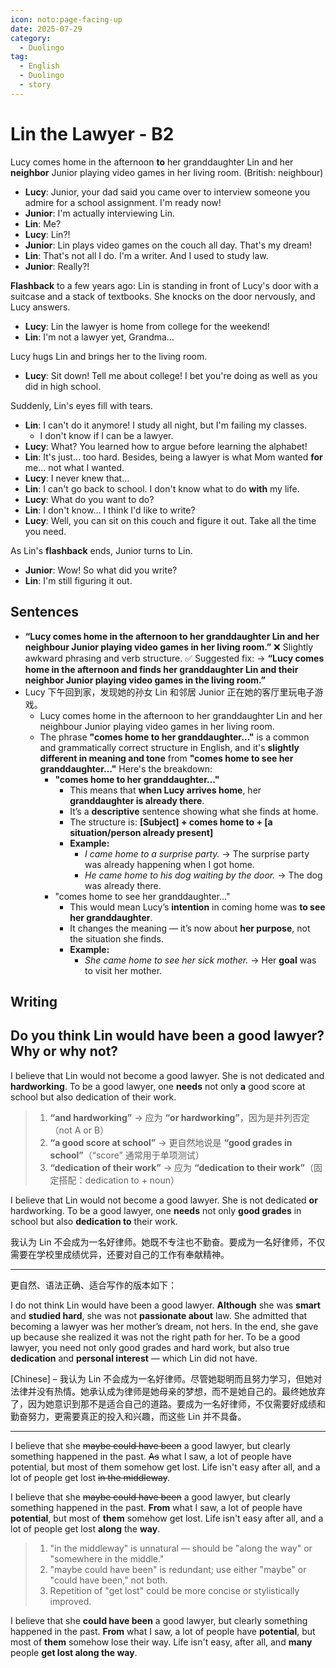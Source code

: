 ```yaml
---
icon: noto:page-facing-up
date: 2025-07-29
category:
  - Duolingo
tag:
  - English
  - Duolingo
  - story
---
```


# Lin the Lawyer - B2

Lucy comes home in the afternoon **to** her granddaughter Lin and her **neighbor** Junior playing video games in her living room. (British: neighbour)

- **Lucy**: Junior, your dad said you came over to interview someone you admire for a school assignment. I'm ready now!
- **Junior**: I'm actually interviewing Lin.
- **Lin**: Me?
- **Lucy**: Lin?!
- **Junior**: Lin plays video games on the couch all day. That's my dream!
- **Lin**: That's not all I do. I'm a writer. And I used to study law.
- **Junior**: Really?!

**Flashback** to a few years ago: Lin is standing in front of Lucy's door with a suitcase and a stack of textbooks. She knocks on the door nervously, and Lucy answers.

- **Lucy**: Lin the lawyer is home from college for the weekend!
- **Lin**: I'm not a lawyer yet, Grandma…

Lucy hugs Lin and brings her to the living room.

- **Lucy**: Sit down! Tell me about college! I bet you're doing as well as you did in high school.

Suddenly, Lin's eyes fill with tears.

- **Lin**: I can't do it anymore! I study all night, but I'm failing my classes.
  - I don't know if I can be a lawyer.
- **Lucy**: What? You learned how to argue before learning the alphabet!
- **Lin**: It's just… too hard. Besides, being a lawyer is what Mom wanted **for** me… not what I wanted.
- **Lucy**: I never knew that…
- **Lin**: I can't go back to school. I don't know what to do **with** my life.
- **Lucy**: What do you want to do?
- **Lin**: I don't know… I think I'd like to write?
- **Lucy**: Well, you can sit on this couch and figure it out. Take all the time you need.

As Lin's **flashback** ends, Junior turns to Lin.

- **Junior**: Wow! So what did you write?
- **Lin**: I'm still figuring it out.

## Sentences

- **“Lucy comes home in the afternoon to her granddaughter Lin and her neighbour Junior playing video games in her living room.”**
  ❌ Slightly awkward phrasing and verb structure.
  ✅ Suggested fix:
  → **“Lucy comes home in the afternoon and finds her granddaughter Lin and their neighbor Junior playing video games in the living room.”**
- Lucy 下午回到家，发现她的孙女 Lin 和邻居 Junior 正在她的客厅里玩电子游戏。
  - Lucy comes home in the afternoon to her granddaughter Lin and her neighbour Junior playing video games in her living room.
  - The phrase **"comes home to her granddaughter…"** is a common and grammatically correct structure in English, and it's **slightly different in meaning and tone** from **"comes home to see her granddaughter…"** Here's the breakdown:
    - **"comes home to her granddaughter…"**
      - This means that **when Lucy arrives home**, her **granddaughter is already there**.
      - It’s a **descriptive** sentence showing what she finds at home.
      - The structure is:
        **[Subject] + comes home to + [a situation/person already present]**
      - **Example:**
        - _I came home to a surprise party._ → The surprise party was already happening when I got home.
        - _He came home to his dog waiting by the door._ → The dog was already there.
    - "comes home to see her granddaughter…"
      - This would mean Lucy’s **intention** in coming home was **to see her granddaughter**.
      - It changes the meaning — it’s now about **her purpose**, not the situation she finds.
      - **Example:**
        - _She came home to see her sick mother._ → Her **goal** was to visit her mother.

## Writing

## Do you think Lin would have been a good lawyer? Why or why not?

I believe that Lin would not become a good lawyer. She is not dedicated and **hardworking**. To be a good lawyer, one **needs** not only **a** good score at school but also dedication of their work.

> 1. **“and hardworking”** → 应为 **“or hardworking”**，因为是并列否定（not A or B）
> 2. **“a good score at school”** → 更自然地说是 **“good grades in school”**（“score” 通常用于单项测试）
> 3. **“dedication of their work”** → 应为 **“dedication to their work”**（固定搭配：dedication to + noun）

I believe that Lin would not become a good lawyer. She is not dedicated **or** hardworking. To be a good lawyer, one **needs** not only **good grades** in school but also **dedication to** their work.

我认为 Lin 不会成为一名好律师。她既不专注也不勤奋。要成为一名好律师，不仅需要在学校里成绩优异，还要对自己的工作有奉献精神。

---

更自然、语法正确、适合写作的版本如下：

I do not think Lin would have been a good lawyer. **Although** she was **smart** and **studied hard**, she was not **passionate about** law. She admitted that becoming a lawyer was her mother’s dream, not hers. In the end, she gave up because she realized it was not the right path for her. To be a good lawyer, you need not only good grades and hard work, but also true **dedication** and **personal interest** — which Lin did not have.

[Chinese] –
我认为 Lin 不会成为一名好律师。尽管她聪明而且努力学习，但她对法律并没有热情。她承认成为律师是她母亲的梦想，而不是她自己的。最终她放弃了，因为她意识到那不是适合自己的道路。要成为一名好律师，不仅需要好成绩和勤奋努力，更需要真正的投入和兴趣，而这些 Lin 并不具备。

---

I believe that she ~~maybe could have been~~ a good lawyer, but clearly something happened in the past. ~~As~~ what I saw, a lot of people have potential, but most of them somehow get lost. Life isn't easy after all, and a lot of people get lost ~~in the middleway~~.

I believe that she ~~maybe could have been~~ a good lawyer, but clearly something happened in the past. **From** what I saw, a lot of people have **potential**, but most of **them** somehow get lost. Life isn't easy after all, and a lot of people get lost **along** the **way**.

> 1. "in the middleway" is unnatural — should be "along the way" or "somewhere in the middle."
> 2. "maybe could have been" is redundant; use either "maybe" or "could have been," not both.
> 3. Repetition of "get lost" could be more concise or stylistically improved.

I believe that she **could have been** a good lawyer, but clearly something happened in the past. **From** what I saw, a lot of people have **potential**, but most of **them** somehow lose their way. Life isn't easy, after all, and **many** people **get lost along the way**.
